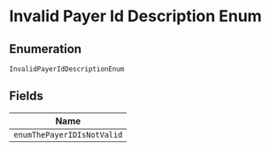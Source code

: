 
# Invalid Payer Id Description Enum

## Enumeration

`InvalidPayerIdDescriptionEnum`

## Fields

| Name |
|  --- |
| `enumThePayerIDIsNotValid` |

